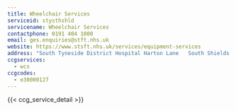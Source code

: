 ```yaml
---
title: Wheelchair Services
serviceid: stysthshld
servicename: Wheelchair Services
contactphone: 0191 404 1000
email: ges.enquiries@stft.nhs.uk
website: https://www.stsft.nhs.uk/services/equipment-services
address: "South Tyneside District Hospital Harton Lane   South Shields Tyne and Wear NE34 0PL"
ccgservices:
  - wcs
ccgcodes:
  - e38000127
---
```


{{< ccg_service_detail >}}
